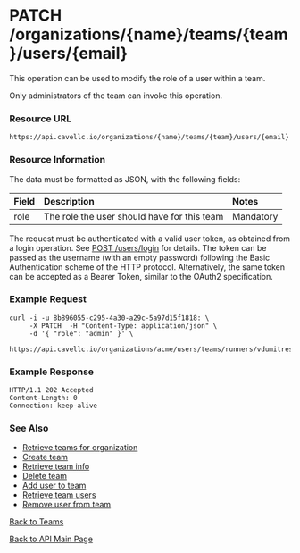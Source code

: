 # PATCH /organizations/{name}/teams/{team}/users/{email}
This operation can be used to modify the role of a user within a team.

Only administrators of the team can invoke this operation.

### Resource URL

`https://api.cavellc.io/organizations/{name}/teams/{team}/users/{email}`

### Resource Information

The data must be formatted as JSON, with the following fields:

Field | Description | Notes
:---- | :---------- | :----
role | The role the user should have for this team | Mandatory

The request must be authenticated with a valid user token, as obtained from a login operation. See [POST /users/login](../users/login.md) for details. The token can be passed as the username (with an empty password) following the Basic Authentication scheme of the HTTP protocol. Alternatively, the same token can be accepted as a Bearer Token, similar to the OAuth2 specification.

### Example Request

    curl -i -u 8b896055-c295-4a30-a29c-5a97d15f1818: \
         -X PATCH  -H "Content-Type: application/json" \
         -d '{ "role": "admin" }' \
         https://api.cavellc.io/organizations/acme/users/teams/runners/vdumitrescu%40gilt.com

### Example Response

    HTTP/1.1 202 Accepted
    Content-Length: 0
    Connection: keep-alive
    
### See Also

* [Retrieve teams for organization](get-teams.md)
* [Create team](create-team.md)
* [Retrieve team info](get-team.md)
* [Delete team](delete-team.md)
* [Add user to team](add-team-user.md)
* [Retrieve team users](get-team-users.md)
* [Remove user from team](remove-team-user.md)

[Back to Teams](README.md)

[Back to API Main Page](../api.md)
